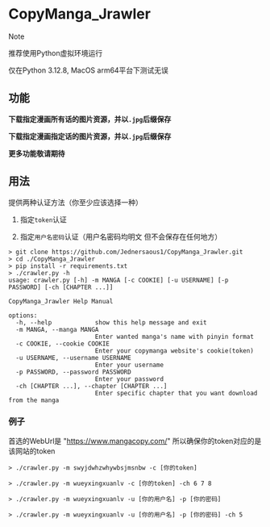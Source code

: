 # CopyManga_Jrawler

> [!NOTE]
> 推荐使用Python虚拟环境运行
>
> 仅在Python 3.12.8, MacOS arm64平台下测试无误

## 功能

**下载指定漫画所有话的图片资源，并以`.jpg`后缀保存**

**下载指定漫画指定话的图片资源，并以`.jpg`后缀保存**

**更多功能敬请期待**

## 用法
提供两种认证方法（你至少应该选择一种）

1. 指定`token`认证

2. 指定`用户名密码`认证（用户名密码均明文 但不会保存在任何地方）

```
> git clone https://github.com/Jednersaous1/CopyManga_Jrawler.git
> cd ./CopyManga_Jrawler
> pip install -r requirements.txt
> ./crawler.py -h
usage: crawler.py [-h] -m MANGA [-c COOKIE] [-u USERNAME] [-p PASSWORD] [-ch [CHAPTER ...]]

CopyManga_Jrawler Help Manual

options:
  -h, --help            show this help message and exit
  -m MANGA, --manga MANGA
                        Enter wanted manga's name with pinyin format
  -c COOKIE, --cookie COOKIE
                        Enter your copymanga website's cookie(token)
  -u USERNAME, --username USERNAME
                        Enter your username
  -p PASSWORD, --password PASSWORD
                        Enter your password
  -ch [CHAPTER ...], --chapter [CHAPTER ...]
                        Enter specific chapter that you want download from the manga
```

### 例子

首选的WebUrl是 "https://www.mangacopy.com/" 所以确保你的token对应的是该网站的token

```
> ./crawler.py -m swyjdwhzwhywbsjmsnbw -c [你的token]

> ./crawler.py -m wueyxingxuanlv -c [你的token] -ch 6 7 8

> ./crawler.py -m wueyxingxuanlv -u [你的用户名] -p [你的密码]

> ./crawler.py -m wueyxingxuanlv -u [你的用户名] -p [你的密码] -ch 5
```